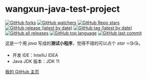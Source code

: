 # wangxun-java-test-project
[![GitHub forks](https://img.shields.io/github/forks/wangxunjava/wangxun-java-test-project?style=social)](https://github.com/wangxunjava/wangxun-java-test-project/network/members)
[![GitHub watchers](https://img.shields.io/github/watchers/wangxunjava/wangxun-java-test-project?style=social)](https://github.com/wangxunjava/wangxun-java-test-project/watchers)
[![GitHub Repo stars](https://img.shields.io/github/stars/wangxunjava/wangxun-java-test-project?style=social)](https://github.com/wangxunjava/wangxun-java-test-project/stargazers)
[![GitHub release (latest by date)](https://img.shields.io/github/v/release/wangxunjava/wangxun-java-test-project?display_name=tag)](https://github.com/wangxunjava/wangxun-java-test-project/releases)
[![GitHub tag (latest by date)](https://img.shields.io/github/v/tag/wangxunjava/wangxun-java-test-project)](https://github.com/wangxunjava/wangxun-java-test-project/tags)
[![GitHub all releases](https://img.shields.io/github/downloads/wangxunjava/wangxun-java-test-project/total)](https://github.com/wangxunjava/wangxun-java-test-project/releases)
[![GitHub top language](https://img.shields.io/github/languages/top/wangxunjava/wangxun-java-test-project)](https://github.com/wangxunjava/wangxun-java-test-project/search?l=java)
[![GitHub last commit](https://img.shields.io/github/last-commit/wangxunjava/wangxun-java-test-project)](https://github.com/wangxunjava/wangxun-java-test-project/commits/master)

这是一个用 *java* 写成的**测试小程序**，觉得不错的可以点个 *star* :star::kissing_heart::kissing_heart:。
* 开发 IDE：IntelliJ IDEA
* Java JDK 版本：JDK 11

[我的 GitHub 主页](https://github.com/wangxunjava)